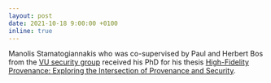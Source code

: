 ```yaml
---
layout: post
date: 2021-10-18 9:00:00 +0100
inline: true
---
```


Manolis Stamatogiannakis who was co-supervised by Paul and Herbert Bos from the [VU security group](https://www.vusec.net) received his PhD for his thesis [High-Fidelity Provenance: Exploring the Intersection of Provenance and Security](https://research.vu.nl/en/publications/high-fidelity-provenance-exploring-the-intersection-of-provenance).